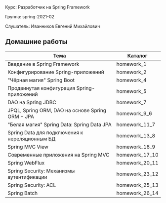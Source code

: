 Курс:      Разработчик на Spring Framework

Группа:    spring-2021-02

Слушатель: Иванников Евгений Михайлович

## Домашние работы

| Тема | Каталог |
| ------ | ------ | 
| Введение в Spring Framework | homework_1 |
| Конфигурирование Spring-приложений | homework_2 |
| "Чёрная магия" Spring Boot | homework_4 |
| Продвинутая конфигурация Spring-приложений | homework_5 |
| DAO на Spring JDBC | homework_7 |
| JPQL, Spring ORM, DAO на основе Spring ORM + JPA | homework_9_6 |
| "Белая магия" Spring Data: Spring Data JPA | homework_11_7 |
| Spring Data для подключения к нереляционным БД | homework_13_8 |
| Spring MVC View | homework_16_9 |
| Современные приложения на Spring MVC | homework_17_10 |
| Spring WebFlux | homework_20_11 |
| Spring Security: Механизмы аутентификации | homework_23_12 |
| Spring Security: ACL  | homework_25_13 |
| Spring Batch | homework_26_14 |
